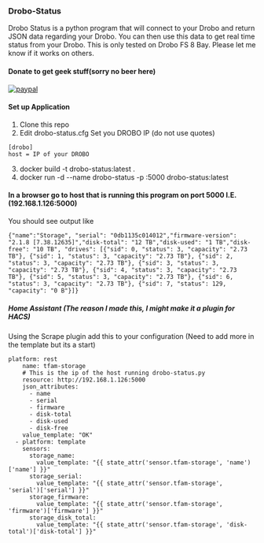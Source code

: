 ### Drobo-Status
Drobo Status is a python program that will connect to your Drobo and return JSON data regarding your Drobo. You can then use this data to get real time status from your Drobo. This is only tested on Drobo FS 8 Bay. Please let me know if it works on others. 

#### Donate to get geek stuff(sorry no beer here)

[![paypal](https://www.paypalobjects.com/en_US/i/btn/btn_donateCC_LG.gif)](https://www.paypal.com/cgi-bin/webscr?cmd=_s-xclick&hosted_button_id=TWRQVYJWC77E6)

#### Set up Application
1. Clone this repo
2. Edit drobo-status.cfg Set you DROBO IP (do not use quotes)
```
[drobo]
host = IP of your DROBO
```
3. docker build -t drobo-status:latest .
4. docker run -d --name drobo-status -p :5000 drobo-status:latest

#### In a browser go to host that is running this program on port 5000 I.E.(192.168.1.126:5000)
You should see output like 
```
{"name":"Storage", "serial": "0db1135c014012","firmware-version": "2.1.8 [7.38.12635]","disk-total": "12 TB","disk-used": "1 TB","disk-free": "10 TB", "drives": [{"sid": 0, "status": 3, "capacity": "2.73 TB"}, {"sid": 1, "status": 3, "capacity": "2.73 TB"}, {"sid": 2, "status": 3, "capacity": "2.73 TB"}, {"sid": 3, "status": 3, "capacity": "2.73 TB"}, {"sid": 4, "status": 3, "capacity": "2.73 TB"}, {"sid": 5, "status": 3, "capacity": "2.73 TB"}, {"sid": 6, "status": 3, "capacity": "2.73 TB"}, {"sid": 7, "status": 129, "capacity": "0 B"}]}
```

##### Home Assistant (The reason I made this, I might make it a plugin for HACS)
Using the Scrape plugin add this to your configuration (Need to add more in the template but its a start)

```
platform: rest
    name: tfam-storage
    # This is the ip of the host running drobo-status.py
    resource: http://192.168.1.126:5000
    json_attributes:
      - name
      - serial
      - firmware
      - disk-total
      - disk-used
      - disk-free
    value_template: "OK"
  - platform: template
    sensors:
      storage_name:
        value_template: "{{ state_attr('sensor.tfam-storage', 'name')['name'] }}"
      storage_serial:
        value_template: "{{ state_attr('sensor.tfam-storage', 'serial')['serial'] }}"
      storage_firmware:
        value_template: "{{ state_attr('sensor.tfam-storage', 'firmware')['firmware'] }}"
      storage_disk_total:
        value_template: "{{ state_attr('sensor.tfam-storage', 'disk-total')['disk-total'] }}"
```



